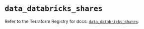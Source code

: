 # `data_databricks_shares`

Refer to the Terraform Registry for docs: [`data_databricks_shares`](https://registry.terraform.io/providers/databricks/databricks/1.64.0/docs/data-sources/shares).
